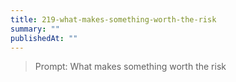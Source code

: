 ```yaml
---
title: 219-what-makes-something-worth-the-risk
summary: ""
publishedAt: ""
---
```


> Prompt: What makes something worth the risk

